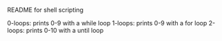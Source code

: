 README for shell scripting

0-loops: prints 0-9 with a while loop
1-loops: prints 0-9 with a for loop
2-loops: prints 0-10 with a until loop
